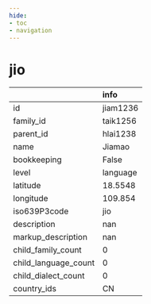 ```yaml
---
hide:
- toc
- navigation
---
```

# jio
|                      | info     |
|:---------------------|:---------|
| id                   | jiam1236 |
| family_id            | taik1256 |
| parent_id            | hlai1238 |
| name                 | Jiamao   |
| bookkeeping          | False    |
| level                | language |
| latitude             | 18.5548  |
| longitude            | 109.854  |
| iso639P3code         | jio      |
| description          | nan      |
| markup_description   | nan      |
| child_family_count   | 0        |
| child_language_count | 0        |
| child_dialect_count  | 0        |
| country_ids          | CN       |